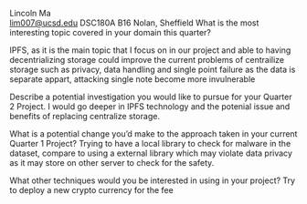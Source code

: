 Lincoln Ma <br>
lim007@ucsd.edu
DSC180A B16
Nolan, Sheffield
What is the most interesting topic covered in your domain this quarter?

IPFS, as it is the main topic that I focus on in our project and able to having decentrializing storage could improve the current problems of centrailize storage such as privacy, data handling and single point failure as the data is separate appart, attacking single note become more invulnerable 

Describe a potential investigation you would like to pursue for your Quarter 2 Project.
I would go deeper in IPFS technology and the potenial issue and benefits of replacing centralize storage.

What is a potential change you’d make to the approach taken in your current Quarter 1 Project?
Trying to have a local library to check for malware in the dataset, compare to using a external library which may violate data privacy as it may store on other server to check for the safety.

What other techniques would you be interested in using in your project?
Try to deploy a new crypto currency for the fee
